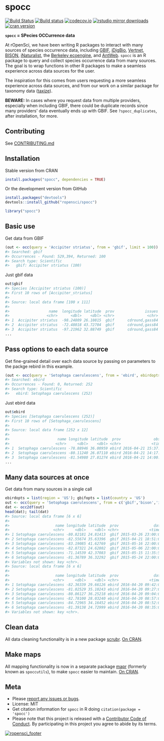 spocc
========



[![Build Status](https://api.travis-ci.org/ropensci/spocc.png)](https://travis-ci.org/ropensci/spocc)
[![Build status](https://ci.appveyor.com/api/projects/status/lrscgpxs0n925t83?svg=true)](https://ci.appveyor.com/project/sckott/spocc)
[![codecov.io](https://codecov.io/github/ropensci/spocc/coverage.svg?branch=master)](https://codecov.io/github/ropensci/spocc?branch=master)
[![rstudio mirror downloads](http://cranlogs.r-pkg.org/badges/spocc?color=FAB657)](https://github.com/metacran/cranlogs.app)
[![cran version](http://www.r-pkg.org/badges/version/spocc)](https://cran.r-project.org/package=spocc)


**`spocc` = SPecies OCCurrence data**

At rOpenSci, we have been writing R packages to interact with many sources of species occurrence data, including [GBIF][gbif], [iDigBio][idigbio], [Vertnet][vertnet], [BISON][bison], [iNaturalist][inat], the [Berkeley ecoengine][ecoengine], and [AntWeb][antweb]. `spocc` is an R package to query and collect species occurrence data from many sources. The goal is to wrap functions in other R packages to make a seamless experience across data sources for the user.

The inspiration for this comes from users requesting a more seamless experience across data sources, and from our work on a similar package for taxonomy data ([taxize][taxize]).

__BEWARE:__ In cases where you request data from multiple providers, especially when including GBIF, there could be duplicate records since many providers' data eventually ends up with GBIF. See `?spocc_duplicates`, after installation, for more.

## Contributing

See [CONTRIBUTING.md](CONTRIBUTING.md)

## Installation

Stable version from CRAN


```r
install.packages("spocc", dependencies = TRUE)
```

Or the development version from GitHub


```r
install.packages("devtools")
devtools::install_github("ropensci/spocc")
```


```r
library("spocc")
```

## Basic use

Get data from GBIF


```r
(out <- occ(query = 'Accipiter striatus', from = 'gbif', limit = 100))
#> Searched: gbif
#> Occurrences - Found: 529,394, Returned: 100
#> Search type: Scientific
#>   gbif: Accipiter striatus (100)
```

Just gbif data


```r
out$gbif
#> Species [Accipiter striatus (100)] 
#> First 10 rows of [Accipiter_striatus]
#> 
#> Source: local data frame [100 x 111]
#> 
#>                  name  longitude latitude  prov              issues
#>                 <chr>      <dbl>    <dbl> <chr>               <chr>
#> 1  Accipiter striatus  -98.24809 26.10815  gbif      cdround,gass84
#> 2  Accipiter striatus  -72.48018 43.72704  gbif      cdround,gass84
#> 3  Accipiter striatus  -97.21962 32.88749  gbif      cdround,gass84
...
```

## Pass options to each data source

Get fine-grained detail over each data source by passing on parameters to the packge rebird in this example.


```r
(out <- occ(query = 'Setophaga caerulescens', from = 'ebird', ebirdopts = list(region = 'US')))
#> Searched: ebird
#> Occurrences - Found: 0, Returned: 252
#> Search type: Scientific
#>   ebird: Setophaga caerulescens (252)
```

Just ebird data


```r
out$ebird
#> Species [Setophaga caerulescens (252)] 
#> First 10 rows of [Setophaga_caerulescens]
#> 
#> Source: local data frame [252 x 12]
#> 
#>                      name longitude latitude  prov               obsDt
#>                     <chr>     <dbl>    <dbl> <chr>              <time>
#> 1  Setophaga caerulescens -78.88946 36.00959 ebird 2016-04-21 15:37:00
#> 2  Setophaga caerulescens -80.11240 26.07110 ebird 2016-04-21 14:17:00
#> 3  Setophaga caerulescens -81.54980 27.81274 ebird 2016-04-21 14:00:00
...
```

## Many data sources at once

Get data from many sources in a single call


```r
ebirdopts = list(region = 'US'); gbifopts = list(country = 'US')
out <- occ(query = 'Setophaga caerulescens', from = c('gbif','bison','inat','ebird'), gbifopts = gbifopts, ebirdopts = ebirdopts, limit = 50)
dat <- occ2df(out)
head(dat); tail(dat)
#> Source: local data frame [6 x 6]
#> 
#>                     name longitude latitude  prov                date
#>                    <chr>     <dbl>    <dbl> <chr>              <time>
#> 1 Setophaga caerulescens -80.82181 24.81413  gbif 2015-03-26 23:00:00
#> 2 Setophaga caerulescens -82.55674 35.63396  gbif 2015-04-21 18:51:02
#> 3 Setophaga caerulescens -83.19085 41.62769  gbif 2015-05-16 22:00:00
#> 4 Setophaga caerulescens -82.87321 24.62802  gbif 2015-05-06 22:00:00
#> 5 Setophaga caerulescens -71.14539 42.37083  gbif 2015-05-15 11:35:56
#> 6 Setophaga caerulescens -81.36789 36.32292  gbif 2015-05-24 22:00:00
#> Variables not shown: key <chr>.
#> Source: local data frame [6 x 6]
#> 
#>                     name longitude latitude  prov                date
#>                    <chr>     <dbl>    <dbl> <chr>              <time>
#> 1 Setophaga caerulescens -82.36339 29.66126 ebird 2016-04-20 09:42:00
#> 2 Setophaga caerulescens -81.02529 35.10243 ebird 2016-04-20 09:27:00
#> 3 Setophaga caerulescens -80.86127 36.25218 ebird 2016-04-20 09:04:00
#> 4 Setophaga caerulescens -82.78100 28.03240 ebird 2016-04-20 08:57:00
#> 5 Setophaga caerulescens -84.72965 34.16452 ebird 2016-04-20 08:52:00
#> 6 Setophaga caerulescens -81.39138 24.72999 ebird 2016-04-20 08:35:00
#> Variables not shown: key <chr>.
```

## Clean data

All data cleaning functionality is in a new package [scrubr](https://github.com/ropenscilabs/scrubr). [On CRAN](https://cran.r-project.org/package=scrubr).

## Make maps

All mapping functionality is now in a separate package [mapr](https://github.com/ropensci/mapr) (formerly known as `spoccutils`), to make `spocc` easier to maintain. [On CRAN](https://cran.r-project.org/package=mapr).

## Meta

* Please [report any issues or bugs](https://github.com/ropensci/spocc/issues).
* License: MIT
* Get citation information for `spocc` in R doing `citation(package = 'spocc')`
* Please note that this project is released with a [Contributor Code of Conduct](CONDUCT.md). By participating in this project you agree to abide by its terms.

[![ropensci_footer](http://ropensci.org/public_images/github_footer.png)](http://ropensci.org)

[gbif]: https://github.com/ropensci/rgbif
[vertnet]: https://github.com/ropensci/rvertnet
[bison]: https://github.com/ropensci/rbison
[inat]: https://github.com/ropensci/rinat
[taxize]: https://github.com/ropensci/taxize
[ecoengine]: https://github.com/ropensci/ecoengine
[antweb]: http://antweb.org/
[idigbio]: https://www.idigbio.org/
